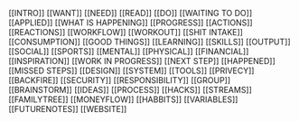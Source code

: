 [[INTRO]]
[[WANT]]
[[NEED]]
[[READ]]
[[DO]]
[[WAITING TO DO]]
[[APPLIED]]
[[WHAT IS HAPPENING]]
[[PROGRESS]]
[[ACTIONS]]
[[REACTIONS]]
[[WORKFLOW]]
[[WORKOUT]]
[[SHIT INTAKE]]
[[CONSUMPTION]]
[[GOOD THINGS]]
[[LEARNING]]
[[SKILLS]]
[[OUTPUT]]
[[SOCIAL]]
[[SPORTS]]
[[MENTAL]]
[[PHYSICAL]]
[[FINANCIAL]]
[[INSPIRATION]]
[[WORK IN PROGRESS]]
[[NEXT STEP]]
[[HAPPENED]]
[[MISSED STEPS]]
[[DESIGN]]
[[SYSTEM]]
[[TOOLS]]
[[PRIVECY]]
[[BACKFIRE]]
[[SECURITY]]
[[RESPONSIBILITY]]
[[GROUP]]
[[BRAINSTORM]]
[[IDEAS]]
[[PROCESS]]
[[HACKS]]
[[STREAMS]]
[[FAMILYTREE]]
[[MONEYFLOW]]
[[HABBITS]]
[[VARIABLES]]
[[FUTURENOTES]]
[[WEBSITE]]

